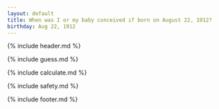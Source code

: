 ```yaml
---
layout: default
title: When was I or my baby conceived if born on August 22, 1912?
birthday: Aug 22, 1912
---
```


{% include header.md %}

{% include guess.md %}

{% include calculate.md %}

{% include safety.md %}

{% include footer.md %}



